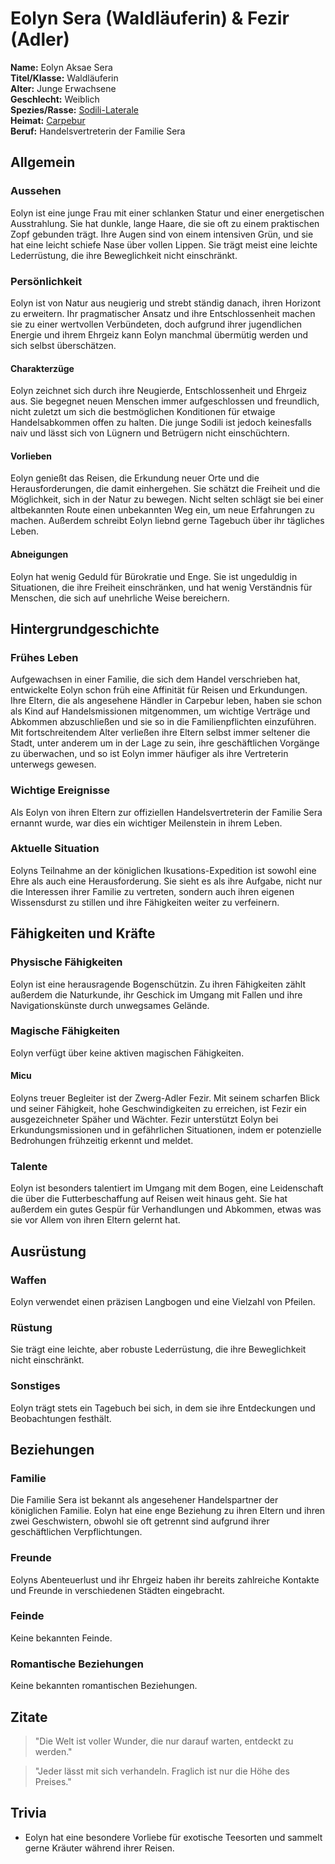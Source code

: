 # Eolyn Sera (Waldläuferin) & Fezir (Adler)

**Name:** Eolyn Aksae Sera  
**Titel/Klasse:** Waldläuferin  
**Alter:** Junge Erwachsene  
**Geschlecht:** Weiblich  
**Spezies/Rasse:** [Sodili-Laterale](/content/Voelker/Lateralen/index.md)  
**Heimat:** [Carpebur](/content/Himmelskoerper/Agranum/Kontinente/Gurontis/Sodili-Hauptstadt_Carpebur/index.md)  
**Beruf:** Handelsvertreterin der Familie Sera

## Allgemein

### Aussehen
Eolyn ist eine junge Frau mit einer schlanken Statur und einer energetischen Ausstrahlung. 
Sie hat dunkle, lange Haare, die sie oft zu einem praktischen Zopf gebunden trägt. 
Ihre Augen sind von einem intensiven Grün, und sie hat eine leicht schiefe Nase über vollen Lippen. 
Sie trägt meist eine leichte Lederrüstung, die ihre Beweglichkeit nicht einschränkt.

### Persönlichkeit
Eolyn ist von Natur aus neugierig und strebt ständig danach, ihren Horizont zu erweitern.
Ihr pragmatischer Ansatz und ihre Entschlossenheit machen sie zu einer wertvollen Verbündeten, doch aufgrund ihrer jugendlichen Energie und ihrem Ehrgeiz kann Eolyn manchmal übermütig werden und sich selbst überschätzen.

#### Charakterzüge
Eolyn zeichnet sich durch ihre Neugierde, Entschlossenheit und Ehrgeiz aus.
Sie begegnet neuen Menschen immer aufgeschlossen und freundlich, nicht zuletzt um sich die bestmöglichen Konditionen für etwaige Handelsabkommen offen zu halten.
Die junge Sodili ist jedoch keinesfalls naiv und lässt sich von Lügnern und Betrügern nicht einschüchtern.

#### Vorlieben
Eolyn genießt das Reisen, die Erkundung neuer Orte und die Herausforderungen, die damit einhergehen. 
Sie schätzt die Freiheit und die Möglichkeit, sich in der Natur zu bewegen.
Nicht selten schlägt sie bei einer altbekannten Route einen unbekannten Weg ein, um neue Erfahrungen zu machen.
Außerdem schreibt Eolyn liebnd gerne Tagebuch über ihr tägliches Leben.

#### Abneigungen
Eolyn hat wenig Geduld für Bürokratie und Enge.
Sie ist ungeduldig in Situationen, die ihre Freiheit einschränken, und hat wenig Verständnis für Menschen, die sich auf unehrliche Weise bereichern.

## Hintergrundgeschichte

### Frühes Leben
Aufgewachsen in einer Familie, die sich dem Handel verschrieben hat, entwickelte Eolyn schon früh eine Affinität für Reisen und Erkundungen.
Ihre Eltern, die als angesehene Händler in Carpebur leben, haben sie schon als Kind auf Handelsmissionen mitgenommen, um wichtige Verträge und Abkommen abzuschließen und sie so in die Familienpflichten einzuführen.
Mit fortschreitendem Alter verließen ihre Eltern selbst immer seltener die Stadt, unter anderem um in der Lage zu sein, ihre geschäftlichen Vorgänge zu überwachen, und so ist Eolyn immer häufiger als ihre Vertreterin unterwegs gewesen.

### Wichtige Ereignisse
Als Eolyn von ihren Eltern zur offiziellen Handelsvertreterin der Familie Sera ernannt wurde, war dies ein wichtiger Meilenstein in ihrem Leben.

### Aktuelle Situation
Eolyns Teilnahme an der königlichen Ikusations-Expedition ist sowohl eine Ehre als auch eine Herausforderung.
Sie sieht es als ihre Aufgabe, nicht nur die Interessen ihrer Familie zu vertreten, sondern auch ihren eigenen Wissensdurst zu stillen und ihre Fähigkeiten weiter zu verfeinern.

## Fähigkeiten und Kräfte

### Physische Fähigkeiten
Eolyn ist eine herausragende Bogenschützin.
Zu ihren Fähigkeiten zählt außerdem die Naturkunde, ihr Geschick im Umgang mit Fallen und ihre Navigationskünste durch unwegsames Gelände.

### Magische Fähigkeiten
Eolyn verfügt über keine aktiven magischen Fähigkeiten.

#### Micu
Eolyns treuer Begleiter ist der Zwerg-Adler Fezir.
Mit seinem scharfen Blick und seiner Fähigkeit, hohe Geschwindigkeiten zu erreichen, ist Fezir ein ausgezeichneter Späher und Wächter.
Fezir unterstützt Eolyn bei Erkundungsmissionen und in gefährlichen Situationen, indem er potenzielle Bedrohungen frühzeitig erkennt und meldet.

### Talente
Eolyn ist besonders talentiert im Umgang mit dem Bogen, eine Leidenschaft die über die Futterbeschaffung auf Reisen weit hinaus geht.
Sie hat außerdem ein gutes Gespür für Verhandlungen und Abkommen, etwas was sie vor Allem von ihren Eltern gelernt hat.

## Ausrüstung

### Waffen
Eolyn verwendet einen präzisen Langbogen und eine Vielzahl von Pfeilen.

### Rüstung
Sie trägt eine leichte, aber robuste Lederrüstung, die ihre Beweglichkeit nicht einschränkt.

### Sonstiges
Eolyn trägt stets ein Tagebuch bei sich, in dem sie ihre Entdeckungen und Beobachtungen festhält.

## Beziehungen

### Familie
Die Familie Sera ist bekannt als angesehener Handelspartner der königlichen Familie.
Eolyn hat eine enge Beziehung zu ihren Eltern und ihren zwei Geschwistern, obwohl sie oft getrennt sind aufgrund ihrer geschäftlichen Verpflichtungen.

### Freunde
Eolyns Abenteuerlust und ihr Ehrgeiz haben ihr bereits zahlreiche Kontakte und Freunde in verschiedenen Städten eingebracht.

### Feinde
Keine bekannten Feinde.

### Romantische Beziehungen
Keine bekannten romantischen Beziehungen.

## Zitate

> "Die Welt ist voller Wunder, die nur darauf warten, entdeckt zu werden."  

> "Jeder lässt mit sich verhandeln. Fraglich ist nur die Höhe des Preises."  

## Trivia

- Eolyn hat eine besondere Vorliebe für exotische Teesorten und sammelt gerne Kräuter während ihrer Reisen.

<!-- ## Anmerkungen -->

